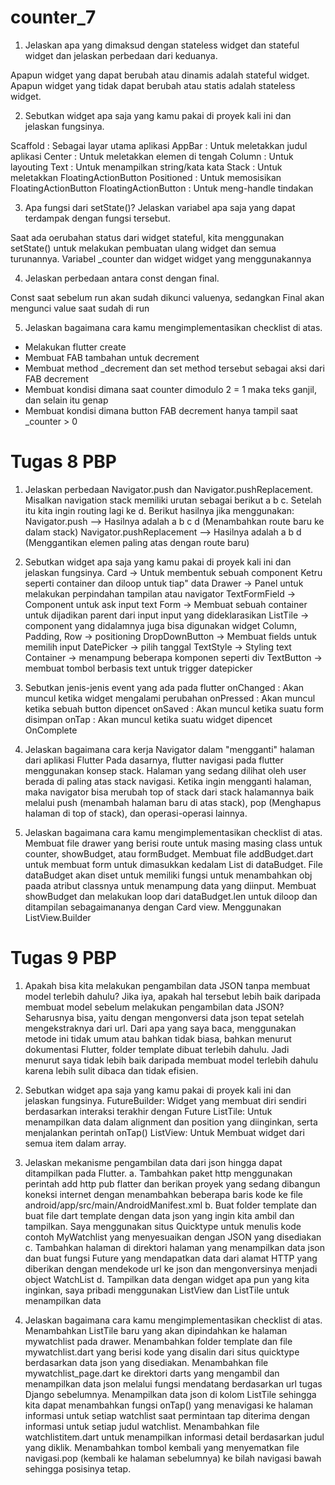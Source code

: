 # counter_7

1. Jelaskan apa yang dimaksud dengan stateless widget dan stateful widget dan jelaskan perbedaan dari keduanya.

Apapun widget yang dapat berubah atau dinamis adalah stateful widget. Apapun widget yang tidak dapat berubah atau statis adalah stateless widget.

2. Sebutkan widget apa saja yang kamu pakai di proyek kali ini dan jelaskan fungsinya.

Scaffold : Sebagai layar utama aplikasi
AppBar : Untuk meletakkan judul aplikasi
Center : Untuk meletakkan elemen di tengah
Column : Untuk layouting
Text : Untuk menampilkan string/kata kata
Stack : Untuk meletakkan FloatingActionButton
Positioned : Untuk memosisikan FloatingActionButton
FloatingActionButton : Untuk meng-handle tindakan

3. Apa fungsi dari setState()? Jelaskan variabel apa saja yang dapat terdampak dengan fungsi tersebut.

Saat ada oerubahan status dari widget stateful, kita menggunakan setState() untuk melakukan pembuatan ulang widget dan semua turunannya. Variabel _counter dan widget widget yang menggunakannya

4. Jelaskan perbedaan antara const dengan final.

Const saat sebelum run akan sudah dikunci valuenya, sedangkan Final akan mengunci value saat sudah di run

5. Jelaskan bagaimana cara kamu mengimplementasikan checklist di atas.

- Melakukan flutter create
- Membuat FAB tambahan untuk decrement
- Membuat method _decrement dan set method tersebut sebagai aksi dari FAB decrement
- Membuat kondisi dimana saat counter dimodulo 2 = 1 maka teks ganjil, dan selain itu genap
- Membuat kondisi dimana button FAB decrement hanya tampil saat _counter > 0

# Tugas 8 PBP

1. Jelaskan perbedaan Navigator.push dan Navigator.pushReplacement.
Misalkan navigation stack memiliki urutan sebagai berikut a b c. Setelah itu kita ingin routing lagi ke d. Berikut hasilnya jika menggunakan:
Navigator.push --> Hasilnya adalah a b c d (Menambahkan route baru ke dalam stack)
Navigator.pushReplacement --> Hasilnya adalah a b d (Menggantikan elemen paling atas dengan route baru)

2. Sebutkan widget apa saja yang kamu pakai di proyek kali ini dan jelaskan fungsinya.
Card -> Untuk membentuk sebuah component Ketru seperti container dan diloop untuk tiap" data
Drawer -> Panel untuk melakukan perpindahan tampilan atau navigator
TextFormField -> Component untuk ask input text
Form -> Membuat sebuah container untuk dijadikan parent dari input input yang dideklarasikan
ListTile -> component yang didalamnya juga bisa digunakan widget
Column, Padding, Row -> positioning
DropDownButton -> Membuat fields untuk memilih input
DatePicker -> pilih tanggal
TextStyle -> Styling text
Container -> menampung beberapa komponen seperti div
TextButton -> membuat tombol berbasis text untuk trigger datepicker

3. Sebutkan jenis-jenis event yang ada pada flutter
onChanged : Akan muncul ketika widget mengalami perubahan
onPressed : Akan muncul ketika sebuah button dipencet
onSaved : Akan muncul ketika suatu form disimpan
onTap : Akan muncul ketika suatu widget dipencet
OnComplete

4. Jelaskan bagaimana cara kerja Navigator dalam "mengganti" halaman dari aplikasi Flutter
Pada dasarnya, flutter navigasi pada flutter menggunakan konsep stack. Halaman yang sedang dilihat oleh user berada di paling atas stack navigasi. Ketika ingin mengganti halaman, maka navigator bisa merubah top of stack dari stack halamannya baik melalui push (menambah halaman baru di atas stack), pop (Menghapus halaman di top of stack), dan operasi-operasi lainnya.

5. Jelaskan bagaimana cara kamu mengimplementasikan checklist di atas.
Membuat file drawer yang berisi route untuk masing masing class untuk counter, showBudget, atau formBudget.
Membuat file addBudget.dart untuk membuat form untuk dimasukkan kedalam List di dataBudget.
File dataBudget akan diset untuk memiliki fungsi untuk menambahkan obj paada atribut classnya untuk menampung data yang diinput.
Membuat showBudget dan melakukan loop dari dataBudget.len untuk diloop dan ditampilan sebagaimananya dengan Card view. Menggunakan ListView.Builder

# Tugas 9 PBP

1. Apakah bisa kita melakukan pengambilan data JSON tanpa membuat model terlebih dahulu? Jika iya, apakah hal tersebut lebih baik daripada membuat model sebelum melakukan pengambilan data JSON?
Seharusnya bisa, yaitu dengan mengonversi data json tepat setelah mengekstraknya dari url. Dari apa yang saya baca, menggunakan metode ini tidak umum atau bahkan tidak biasa, bahkan menurut dokumentasi Flutter, folder template dibuat terlebih dahulu. Jadi menurut saya tidak lebih baik daripada membuat model terlebih dahulu karena lebih sulit dibaca dan tidak efisien.

2. Sebutkan widget apa saja yang kamu pakai di proyek kali ini dan jelaskan fungsinya.
FutureBuilder: Widget yang membuat diri sendiri berdasarkan interaksi terakhir dengan Future
ListTile: Untuk menampilkan data dalam alignment dan position yang diinginkan, serta menjalankan perintah onTap()
ListView: Untuk Membuat widget dari semua item dalam array.

3. Jelaskan mekanisme pengambilan data dari json hingga dapat ditampilkan pada Flutter.
a. Tambahkan paket http menggunakan perintah add http pub flatter dan berikan proyek yang sedang dibangun koneksi internet dengan menambahkan beberapa baris kode ke file android/app/src/main/AndroidManifest.xml
b. Buat folder template dan buat file dart template dengan data json yang ingin kita ambil dan tampilkan. Saya menggunakan situs Quicktype untuk menulis kode contoh MyWatchlist yang menyesuaikan dengan JSON yang disediakan
c. Tambahkan halaman di direktori halaman yang menampilkan data json dan buat fungsi Future yang mendapatkan data dari alamat HTTP yang diberikan dengan mendekode url ke json dan mengonversinya menjadi object WatchList
d. Tampilkan data dengan widget apa pun yang kita inginkan, saya pribadi menggunakan ListView dan ListTile untuk menampilkan data

4. Jelaskan bagaimana cara kamu mengimplementasikan checklist di atas.
Menambahkan ListTile baru yang akan dipindahkan ke halaman mywatchlist pada drawer. Menambahkan folder template dan file mywatchlist.dart yang berisi kode yang disalin dari situs quicktype berdasarkan data json yang disediakan. Menambahkan file mywatchlist_page.dart ke direktori darts yang mengambil dan menampilkan data json melalui fungsi mendatang berdasarkan url tugas Django sebelumnya. Menampilkan data json di kolom ListTile sehingga kita dapat menambahkan fungsi onTap() yang menavigasi ke halaman informasi untuk setiap watchlist saat permintaan tap diterima dengan informasi untuk setiap judul watchlist. Menambahkan file watchlistitem.dart untuk menampilkan informasi detail berdasarkan judul yang diklik. Menambahkan tombol kembali yang menyematkan file navigasi.pop (kembali ke halaman sebelumnya) ke bilah navigasi bawah sehingga posisinya tetap.
